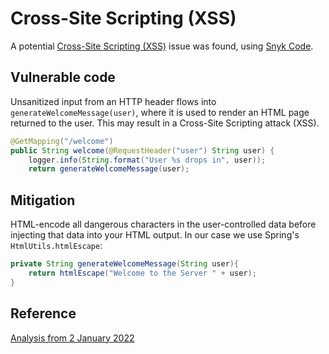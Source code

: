 # Cross-Site Scripting (XSS)

A potential [Cross-Site Scripting (XSS)](https://learn.snyk.io/lessons/xss/java/?loc=code) issue was found, using [Snyk Code](https://snyk.io/product/snyk-code/).

## Vulnerable code

Unsanitized input from an HTTP header flows into `generateWelcomeMessage(user)`, where it is used to render an HTML page returned to the user. This may result in a Cross-Site Scripting attack (XSS).

```java
@GetMapping("/welcome")
public String welcome(@RequestHeader("user") String user) {
    logger.info(String.format("User %s drops in", user));
    return generateWelcomeMessage(user);
```

## Mitigation

HTML-encode all dangerous characters in the user-controlled data before injecting that data into your HTML output.
In our case we use Spring's `HtmlUtils.htmlEscape`:

```java
private String generateWelcomeMessage(String user){
    return htmlEscape("Welcome to the Server " + user);
}
```

## Reference
[Analysis from 2 January 2022](https://app.snyk.io/org/romanutti/project/36c46a35-46cf-403f-b715-768dc7d5034d/history/2981d568-cef6-47f2-a0a3-95a4fd60f4c7#issue-fddbae27-a31e-463c-902d-d68dc33512d9)
